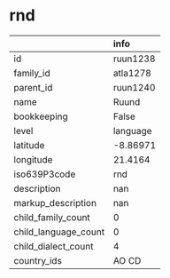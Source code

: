 # rnd
|                      | info     |
|:---------------------|:---------|
| id                   | ruun1238 |
| family_id            | atla1278 |
| parent_id            | ruun1240 |
| name                 | Ruund    |
| bookkeeping          | False    |
| level                | language |
| latitude             | -8.86971 |
| longitude            | 21.4164  |
| iso639P3code         | rnd      |
| description          | nan      |
| markup_description   | nan      |
| child_family_count   | 0        |
| child_language_count | 0        |
| child_dialect_count  | 4        |
| country_ids          | AO CD    |